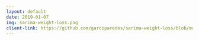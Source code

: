 ```yaml
---
layout: default
date: 2019-01-07
img: sarima-weight-loss.png
client-link: https://github.com/garciparedes/sarima-weight-loss/blob/master/document.pdf
---
```

